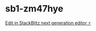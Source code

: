 # sb1-zm47hye

[Edit in StackBlitz next generation editor ⚡️](https://stackblitz.com/~/github.com/digitalrebel85/sb1-zm47hye)